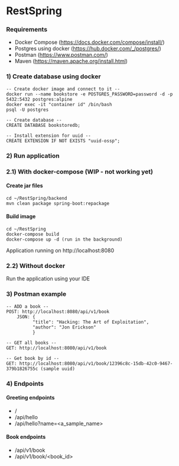 # RestSpring

### Requirements
- Docker Compose
(https://docs.docker.com/compose/install/)
- Postgres using docker (https://hub.docker.com/_/postgres/)
- Postman (https://www.postman.com/)
- Maven (https://maven.apache.org/install.html)

### 1) Create database using docker
    -- Create docker image and connect to it --
    docker run --name bookstore -e POSTGRES_PASSWORD=password -d -p 5432:5432 postgres:alpine
    docker exec -it "container id" /bin/bash
    psql -U postgres
    
    -- Create database --
    CREATE DATABASE bookstoredb;
    
    -- Install extension for uuid --
    CREATE EXTENSION IF NOT EXISTS "uuid-ossp"; 
    
### 2) Run application
### 2.1) With docker-compose (WIP - not working yet)

#### Create jar files
    cd ~/RestSpring/backend
    mvn clean package spring-boot:repackage

#### Build image
    cd ~/RestSpring
    docker-compose build
    docker-compose up -d (run in the background)

Application running on http://localhost:8080

### 2.2) Without docker
Run the application using your IDE
    
### 3) Postman example
    -- ADD a book --
    POST: http://localhost:8080/api/v1/book
        JSON: {
              "title": "Hacking: The Art of Exploitation",
              "author": "Jon Erickson"
              }
              
    -- GET all books --
    GET: http://localhost:8080/api/v1/book
    
    -- Get book by id --
    GET: http://localhost:8080/api/v1/book/12396c8c-15db-42c0-9467-379b1826755c (sample uuid)
    
    
### 4) Endpoints

#### Greeting endpoints
- /
- /api/hello
- /api/hello?name=<a_sample_name>

#### Book endpoints
- /api/v1/book
- /api/v1/book/<book_id>

